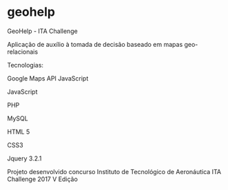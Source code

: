 # geohelp
GeoHelp - ITA Challenge

Aplicação de auxílio à tomada de decisão baseado em mapas geo-relacionais

Tecnologias:

Google Maps API JavaScript

JavaScript

PHP

MySQL

HTML 5

CSS3

Jquery 3.2.1


Projeto desenvolvido concurso Instituto de Tecnológico de Aeronáutica
ITA Challenge 2017 V Edição